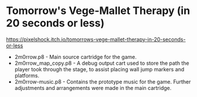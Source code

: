 # Tomorrow's Vege-Mallet Therapy (in 20 seconds or less)
https://pixelshock.itch.io/tomorrows-vege-mallet-therapy-in-20-seconds-or-less

- 2m0rrow.p8 - Main source cartridge for the game.
- 2m0rrow_map_copy.p8 - A debug output cart used to store the path the player took through the stage, to assist placing wall jump markers and platforms.
- 2m0rrow-music.p8 - Contains the prototype music for the game. Further adjustments and arrangements were made in the main cartridge.

